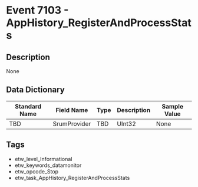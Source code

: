 # Event 7103 - AppHistory_RegisterAndProcessStats

## Description
None

## Data Dictionary
|Standard Name|Field Name|Type|Description|Sample Value|
|---|---|---|---|---|
|TBD|SrumProvider|TBD|UInt32|None|None|

## Tags
* etw_level_Informational
* etw_keywords_datamonitor
* etw_opcode_Stop
* etw_task_AppHistory_RegisterAndProcessStats